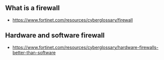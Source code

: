 ## What is a firewall
+ https://www.fortinet.com/resources/cyberglossary/firewall
## Hardware and software firewall
+ https://www.fortinet.com/resources/cyberglossary/hardware-firewalls-better-than-software
